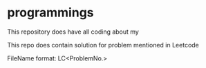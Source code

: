 # programmings

This repository does have all coding about my 

This repo does contain solution for problem mentioned in Leetcode


FileName format: LC<ProblemNo.><ProblemHeading>


